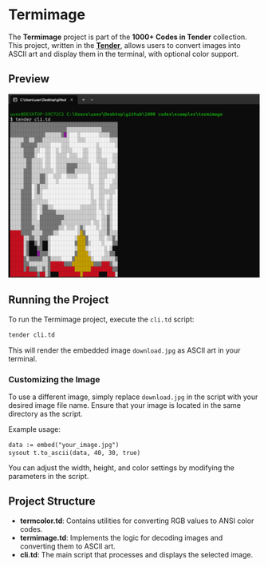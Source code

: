 # Termimage

The **Termimage** project is part of the **1000+ Codes in Tender** collection. This project, written in the [**Tender**](https://github.com/2dprototype/tender), allows users to convert images into ASCII art and display them in the terminal, with optional color support.

## Preview

![preview](./preview.png)

## Running the Project

To run the Termimage project, execute the `cli.td` script:

```bash
tender cli.td
```

This will render the embedded image `download.jpg` as ASCII art in your terminal.

### Customizing the Image

To use a different image, simply replace `download.jpg` in the script with your desired image file name. Ensure that your image is located in the same directory as the script.

Example usage:

```tender
data := embed("your_image.jpg")
sysout t.to_ascii(data, 40, 30, true)
```

You can adjust the width, height, and color settings by modifying the parameters in the script.

## Project Structure

- **termcolor.td**: Contains utilities for converting RGB values to ANSI color codes.
- **termimage.td**: Implements the logic for decoding images and converting them to ASCII art.
- **cli.td**: The main script that processes and displays the selected image.
